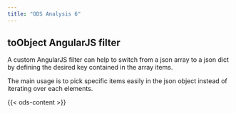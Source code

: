 ```yaml
---
title: "ODS Analysis 6"
---
```



## **toObject** AngularJS filter

A custom AngularJS filter can help to switch from a json array to a json dict by defining the desired key contained in the array items.

The main usage is to pick specific items easily in the json object instead of iterating over each elements.


{{< ods-content >}}